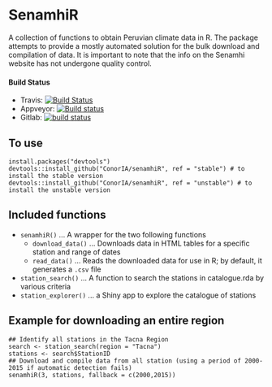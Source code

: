 SenamhiR
========
A collection of functions to obtain Peruvian climate data in R.
The package attempts to provide a mostly automated solution for the bulk download and compilation of data.
It is important to note that the info on the Senamhi website has not undergone quality control.

#### Build Status

- Travis: [![Build Status](https://travis-ci.org/ConorIA/senamhiR.svg?branch=master)](https://travis-ci.org/ConorIA/senamhiR)
- Appveyor: [![Build status](https://ci.appveyor.com/api/projects/status/8731y41f53b8me78?svg=true)](https://ci.appveyor.com/project/ConorIA/senamhir)
- Gitlab: [![build status](https://gitlab.com/ConorIA/senamhi/badges/master/build.svg)](https://gitlab.com/ConorIA/senamhi/commits/master)


To use
------
``` {r, eval = FALSE}
install.packages("devtools")
devtools::install_github("ConorIA/senamhiR", ref = "stable") # to install the stable version
devtools::install_github("ConorIA/senamhiR", ref = "unstable") # to install the unstable version
```

Included functions
------------------
* `senamhiR()` ... A wrapper for the two following functions
    * `download_data()` ... Downloads data in HTML tables for a specific station and range of dates
    * `read_data()` ... Reads the downloaded data for use in R; by default, it generates a `.csv` file 
* `station_search()` ... A function to search the stations in catalogue.rda by various criteria
* `station_explorer()` ... a Shiny app to explore the catalogue of stations

Example for downloading an entire region
------
``` {r, eval = FALSE}
## Identify all stations in the Tacna Region
search <- station_search(region = "Tacna")
stations <- search$StationID
## Download and compile data from all station (using a period of 2000-2015 if automatic detection fails)
senamhiR(3, stations, fallback = c(2000,2015))
```
